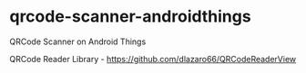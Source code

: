 # qrcode-scanner-androidthings
QRCode Scanner on Android Things

QRCode Reader Library - https://github.com/dlazaro66/QRCodeReaderView
